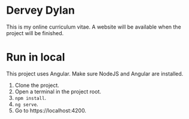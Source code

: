 # Dervey Dylan

This is my online curriculum vitae.
A website will be available when the project will be finished.

# Run in local

This project uses Angular. Make sure NodeJS and Angular are installed.

1. Clone the project.
2. Open a terminal in the project root.
2. `npm install`.
3. `ng serve`.
4. Go to https://localhost:4200.